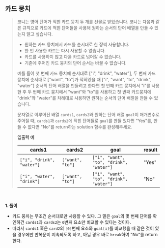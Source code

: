 ## 카드 뭉치

> 코니는 영어 단어가 적힌 카드 뭉치 두 개를 선물로 받았습니다. 코니는 다음과 같은 규칙으로 카드에 적힌 단어들을 사용해 원하는 순서의 단어 배열을 만들 수 있는지 알고 싶습니다.
>
> - 원하는 카드 뭉치에서 카드를 순서대로 한 장씩 사용합니다.
> - 한 번 사용한 카드는 다시 사용할 수 없습니다.
> - 카드를 사용하지 않고 다음 카드로 넘어갈 수 없습니다.
> - 기존에 주어진 카드 뭉치의 단어 순서는 바꿀 수 없습니다.
>
> 예를 들어 첫 번째 카드 뭉치에 순서대로 ["i", "drink", "water"], 두 번째 카드 뭉치에 순서대로 ["want", "to"]가 적혀있을 때 ["i", "want", "to", "drink", "water"] 순서의 단어 배열을 만들려고 한다면 첫 번째 카드 뭉치에서 "i"를 사용한 후 두 번째 카드 뭉치에서 "want"와 "to"를 사용하고 첫 번째 카드뭉치에 "drink"와 "water"를 차례대로 사용하면 원하는 순서의 단어 배열을 만들 수 있습니다.
>
> 문자열로 이루어진 배열 `cards1`, `cards2`와 원하는 단어 배열 `goal`이 매개변수로 주어질 때, `cards1`과 `cards2`에 적힌 단어들로 `goal`를 만들 있다면 "Yes"를, 만들 수 없다면 "No"를 return하는 solution 함수를 완성해주세요.
>
> **입출력 예**
>
> | cards1                    | cards2           | goal                                    | result |
> | ------------------------- | ---------------- | --------------------------------------- | ------ |
> | `["i", "drink", "water"]	` | `["want", "to"]` | `["i", "want", "to", "drink", "water"]` | "Yes"  |
> | `["i", "water", "drink"]` | `["want", "to"]` | `["i", "want", "to", "drink", "water"]` | "No"   |

<br>

**1. 풀이**

- 카드 뭉치는 무조건 순서대로만 사용할 수 있다. 그 말은 `goal`의 몇 번째 단어를 확인하건 `cards1`과 `cards2`는 `0`번째 요소만 비교할 수 있다는 것이다.
- 따라서 `cards1` 혹은 `card2`의 `[0]`번째 요소와 `goal[i]`를 비교했을 때 같은 것이 있을 경우에만 반복문이 지속되도록 하고, 아닐 경우 바로 `break`하여 "No"를 return 한다.

